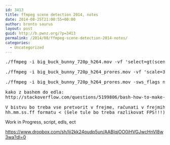 ```yaml
---
id: 3413
title: ffmpeg scene detection 2014, notes
date: 2014-08-25T21:00:55+00:00
author: bronto saurus
layout: post
guid: http://b.pwnz.org/?p=3413
permalink: /2014/08/ffmpeg-scene-detection-2014-notes/
categories:
  - Uncategorized
---
```

<pre>./ffmpeg -i big_buck_bunny_720p_h264.mov -vf 'select=gt(scene\,.4),showinfo' -f null - 2>&1 | sed 's/.*pts_time:\([[:digit:].]*\).*/\1/'

./ffmpeg -i big_buck_bunny_720p_h264_prores.mov -vf 'scale=300:300,select=gt(scene\,.4),showinfo' -f null - 2>&1 | sed 's/.*pts_time:\([[:digit:].]*\).*/\1/'

./ffmpeg -i big_buck_bunny_720p_h264_prores.mov -sws_flags neighbor -vf 'scale=100:100,select=gt(scene\,.4),showinfo' -f null - 2>&1 | sed 's/.*pts_time:\([[:digit:].]*\).*/\1/'

kako z bashem do edla:
http://stackoverflow.com/questions/5199806/bash-how-to-make-timecode-calculations

V bistvu bo treba vse pretvorit v frejme, računati v frejmih, nato pa spluvati ven v
hh.mm.ss.ff formatu &lt; (šele tule bo treba razlikovat FPS!!!)</pre>

Work in Progress, script, edls, ect
  
<https://www.dropbox.com/sh/ljj2kk24pudp5un/AABIqjOO0iHVGJwcHnVl8w3wa?dl=0>